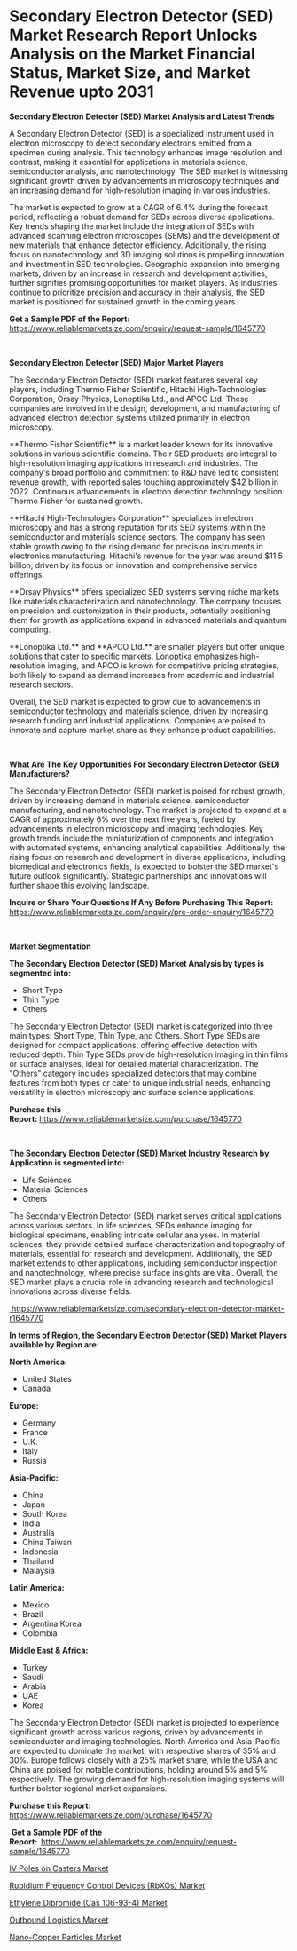 <p><h1>Secondary Electron Detector (SED) Market Research Report Unlocks Analysis on the Market Financial Status, Market Size, and Market Revenue upto 2031</h1></p><p><strong>Secondary Electron Detector (SED) Market Analysis and Latest Trends</strong></p>
<p><p>A Secondary Electron Detector (SED) is a specialized instrument used in electron microscopy to detect secondary electrons emitted from a specimen during analysis. This technology enhances image resolution and contrast, making it essential for applications in materials science, semiconductor analysis, and nanotechnology. The SED market is witnessing significant growth driven by advancements in microscopy techniques and an increasing demand for high-resolution imaging in various industries.</p><p>The market is expected to grow at a CAGR of 6.4% during the forecast period, reflecting a robust demand for SEDs across diverse applications. Key trends shaping the market include the integration of SEDs with advanced scanning electron microscopes (SEMs) and the development of new materials that enhance detector efficiency. Additionally, the rising focus on nanotechnology and 3D imaging solutions is propelling innovation and investment in SED technologies. Geographic expansion into emerging markets, driven by an increase in research and development activities, further signifies promising opportunities for market players. As industries continue to prioritize precision and accuracy in their analysis, the SED market is positioned for sustained growth in the coming years.</p></p>
<p><strong>Get a Sample PDF of the Report:&nbsp;</strong> <a href="https://www.reliablemarketsize.com/enquiry/request-sample/1645770?utm_campaign=1133&utm_medium=2&utm_source=Github&utm_content=ia&utm_term=27102024&utm_id=secondary-electron-detector-sed">https://www.reliablemarketsize.com/enquiry/request-sample/1645770</a></p>
<p>&nbsp;</p>
<p><strong>Secondary Electron Detector (SED) Major Market Players</strong></p>
<p><p>The Secondary Electron Detector (SED) market features several key players, including Thermo Fisher Scientific, Hitachi High-Technologies Corporation, Orsay Physics, Lonoptika Ltd., and APCO Ltd. These companies are involved in the design, development, and manufacturing of advanced electron detection systems utilized primarily in electron microscopy.</p><p>**Thermo Fisher Scientific** is a market leader known for its innovative solutions in various scientific domains. Their SED products are integral to high-resolution imaging applications in research and industries. The company's broad portfolio and commitment to R&D have led to consistent revenue growth, with reported sales touching approximately $42 billion in 2022. Continuous advancements in electron detection technology position Thermo Fisher for sustained growth.</p><p>**Hitachi High-Technologies Corporation** specializes in electron microscopy and has a strong reputation for its SED systems within the semiconductor and materials science sectors. The company has seen stable growth owing to the rising demand for precision instruments in electronics manufacturing. Hitachi's revenue for the year was around $11.5 billion, driven by its focus on innovation and comprehensive service offerings.</p><p>**Orsay Physics** offers specialized SED systems serving niche markets like materials characterization and nanotechnology. The company focuses on precision and customization in their products, potentially positioning them for growth as applications expand in advanced materials and quantum computing.</p><p>**Lonoptika Ltd.** and **APCO Ltd.** are smaller players but offer unique solutions that cater to specific markets. Lonoptika emphasizes high-resolution imaging, and APCO is known for competitive pricing strategies, both likely to expand as demand increases from academic and industrial research sectors.</p><p>Overall, the SED market is expected to grow due to advancements in semiconductor technology and materials science, driven by increasing research funding and industrial applications. Companies are poised to innovate and capture market share as they enhance product capabilities.</p></p>
<p>&nbsp;</p>
<p><strong>What Are The Key Opportunities For Secondary Electron Detector (SED) Manufacturers?</strong></p>
<p><p>The Secondary Electron Detector (SED) market is poised for robust growth, driven by increasing demand in materials science, semiconductor manufacturing, and nanotechnology. The market is projected to expand at a CAGR of approximately 6% over the next five years, fueled by advancements in electron microscopy and imaging technologies. Key growth trends include the miniaturization of components and integration with automated systems, enhancing analytical capabilities. Additionally, the rising focus on research and development in diverse applications, including biomedical and electronics fields, is expected to bolster the SED market's future outlook significantly. Strategic partnerships and innovations will further shape this evolving landscape.</p></p>
<p><strong>Inquire or Share Your Questions If Any Before Purchasing This Report:</strong> <a href="https://www.reliablemarketsize.com/enquiry/pre-order-enquiry/1645770?utm_campaign=1133&utm_medium=2&utm_source=Github&utm_content=ia&utm_term=27102024&utm_id=secondary-electron-detector-sed">https://www.reliablemarketsize.com/enquiry/pre-order-enquiry/1645770</a></p>
<p>&nbsp;</p>
<p><strong>Market Segmentation</strong></p>
<p><strong>The Secondary Electron Detector (SED) Market Analysis by types is segmented into:</strong></p>
<p><ul><li>Short Type</li><li>Thin Type</li><li>Others</li></ul></p>
<p><p>The Secondary Electron Detector (SED) market is categorized into three main types: Short Type, Thin Type, and Others. Short Type SEDs are designed for compact applications, offering effective detection with reduced depth. Thin Type SEDs provide high-resolution imaging in thin films or surface analyses, ideal for detailed material characterization. The "Others" category includes specialized detectors that may combine features from both types or cater to unique industrial needs, enhancing versatility in electron microscopy and surface science applications.</p></p>
<p><strong>Purchase this Report:&nbsp;</strong><a href="https://www.reliablemarketsize.com/purchase/1645770?utm_campaign=1133&utm_medium=2&utm_source=Github&utm_content=ia&utm_term=27102024&utm_id=secondary-electron-detector-sed">https://www.reliablemarketsize.com/purchase/1645770</a></p>
<p>&nbsp;</p>
<p><strong>The Secondary Electron Detector (SED) Market Industry Research by Application is segmented into:</strong></p>
<p><ul><li>Life Sciences</li><li>Material Sciences</li><li>Others</li></ul></p>
<p><p>The Secondary Electron Detector (SED) market serves critical applications across various sectors. In life sciences, SEDs enhance imaging for biological specimens, enabling intricate cellular analyses. In material sciences, they provide detailed surface characterization and topography of materials, essential for research and development. Additionally, the SED market extends to other applications, including semiconductor inspection and nanotechnology, where precise surface insights are vital. Overall, the SED market plays a crucial role in advancing research and technological innovations across diverse fields.</p></p>
<p><a href="https://www.reliablemarketsize.com/secondary-electron-detector-market-r1645770?utm_campaign=1133&utm_medium=2&utm_source=Github&utm_content=ia&utm_term=27102024&utm_id=secondary-electron-detector-sed">&nbsp;https://www.reliablemarketsize.com/secondary-electron-detector-market-r1645770</a></p>
<p><strong>In terms of Region, the Secondary Electron Detector (SED) Market Players available by Region are:</strong></p>
<p>
    <p> <strong> North America: </strong>
        <ul>
            <li>United States</li>
            <li>Canada</li>
        </ul>
        </p> 
    <p> <strong> Europe: </strong>
        <ul>
            <li>Germany</li>
            <li>France</li>
            <li>U.K.</li>
            <li>Italy</li>
            <li>Russia</li>
        </ul>
        </p> 
    <p> <strong> Asia-Pacific: </strong>
        <ul>
            <li>China</li>
            <li>Japan</li>
            <li>South Korea</li>
            <li>India</li>
            <li>Australia</li>
            <li>China Taiwan</li>
            <li>Indonesia</li>
            <li>Thailand</li>
            <li>Malaysia</li>
        </ul>
        </p> 
    <p> <strong> Latin America: </strong>
        <ul>
            <li>Mexico</li>
            <li>Brazil</li>
            <li>Argentina Korea</li>
            <li>Colombia</li>
        </ul>
        </p> 
    <p> <strong> Middle East & Africa: </strong>
        <ul>
            <li>Turkey</li>
            <li>Saudi</li>
            <li>Arabia</li>
            <li>UAE</li>
            <li>Korea</li>
        </ul>
    </p>
    </p>
<p><p>The Secondary Electron Detector (SED) market is projected to experience significant growth across various regions, driven by advancements in semiconductor and imaging technologies. North America and Asia-Pacific are expected to dominate the market, with respective shares of 35% and 30%. Europe follows closely with a 25% market share, while the USA and China are poised for notable contributions, holding around 5% and 5% respectively. The growing demand for high-resolution imaging systems will further bolster regional market expansions.</p></p>
<p><strong>Purchase this Report: </strong><a href="https://www.reliablemarketsize.com/purchase/1645770?utm_campaign=1133&utm_medium=2&utm_source=Github&utm_content=ia&utm_term=27102024&utm_id=secondary-electron-detector-sed">https://www.reliablemarketsize.com/purchase/1645770</a></p>
<p>&nbsp;<strong>Get a Sample PDF of the Report:&nbsp;&nbsp;</strong><a href="https://www.reliablemarketsize.com/enquiry/request-sample/1645770?utm_campaign=1133&utm_medium=2&utm_source=Github&utm_content=ia&utm_term=27102024&utm_id=secondary-electron-detector-sed">https://www.reliablemarketsize.com/enquiry/request-sample/1645770</a></p>
<p><strong></strong></p>
<p><p><a href="https://issuu.com/reportprime-2/docs/iv-poles-on-casters-market-size-203_9813af62c674b2?utm_campaign=1133&utm_medium=2&utm_source=Github&utm_content=ia&utm_term=27102024&utm_id=secondary-electron-detector-sed">IV Poles on Casters Market</a></p><p><a href="https://issuu.com/reportprime-2/docs/rubidium-frequency-control-devices-_8f387319cd9596?utm_campaign=1133&utm_medium=2&utm_source=Github&utm_content=ia&utm_term=27102024&utm_id=secondary-electron-detector-sed">Rubidium Frequency Control Devices (RbXOs) Market</a></p><p><a href="https://www.linkedin.com/pulse/comprehensive-ethylene-dibromide-cas-106-93-4-market-report-jfltf?trk=public_post_embed_feed-article-content&utm_campaign=1133&utm_medium=2&utm_source=Github&utm_content=ia&utm_term=27102024&utm_id=secondary-electron-detector-sed">Ethylene Dibromide (Cas 106-93-4) Market</a></p><p><a href="https://www.linkedin.com/pulse/pulse-outbound-logistics-rhythms-change-market-resonance-2024-2031-glmkf?trk=public_post_embed_feed-article-content&utm_campaign=1133&utm_medium=2&utm_source=Github&utm_content=ia&utm_term=27102024&utm_id=secondary-electron-detector-sed">Outbound Logistics Market</a></p><p><a href="https://github.com/lakeishabuahb/Market-Research-Report-List-1/blob/main/nano-copper-particles-market.md?utm_campaign=1133&utm_medium=2&utm_source=Github&utm_content=ia&utm_term=27102024&utm_id=secondary-electron-detector-sed">Nano-Copper Particles Market</a></p></p>